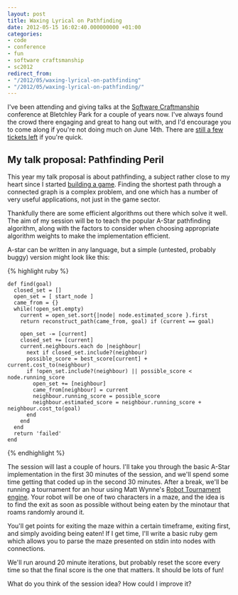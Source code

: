 ```yaml
---
layout: post
title: Waxing Lyrical on Pathfinding
date: 2012-05-15 16:02:40.000000000 +01:00
categories:
- code
- conference
- fun
- software craftsmanship
- sc2012
redirect_from:
- "/2012/05/waxing-lyrical-on-pathfinding"
- "/2012/05/waxing-lyrical-on-pathfinding/"
---
```

I've been attending and giving talks at the [Software Craftmanship](http://www.codemanship.co.uk/softwarecraftsmanship/) conference at Bletchley Park for a couple of years now. I've always found the crowd there engaging and great to hang out with, and I'd encourage you to come along if you're not doing much on June 14th. There are [still a few tickets left](http://www.codemanship.co.uk/softwarecraftsmanship/register.html) if you're quick.

## My talk proposal: Pathfinding Peril

This year my talk proposal is about pathfinding, a subject rather close to my heart since I started [building a game](http://soltrader.net). Finding the shortest path through a connected graph is a complex problem, and one which has a number of very useful applications, not just in the game sector.

Thankfully there are some efficient algorithms out there which solve it well. The aim of my session will be to teach the popular A-Star pathfinding algorithm, along with the factors to consider when choosing appropriate algorithm weights to make the implementation efficient.

A-star can be written in any language, but a simple (untested, probably buggy) version might look like this:

{% highlight ruby %}

    def find(goal)
      closed_set = []
      open_set = [ start_node ]
      came_from = {}
      while(!open_set.empty)
        current = open_set.sort{|node| node.estimated_score }.first
        return reconstruct_path(came_from, goal) if (current == goal)

        open_set -= [current]
        closed_set += [current]
        current.neighbours.each do |neighbour|
          next if closed_set.include?(neighbour)
          possible_score = best_score[current] + current.cost_to(neighbour)
          if !open_set.include?(neighbour) || possible_score < node.running_score
            open_set += [neighbour]
            came_from[neighbour] = current
            neighbour.running_score = possible_score
            neighbour.estimated_score = neighbour.running_score + neighbour.cost_to(goal)
          end
        end
      end
      return 'failed'
    end

{% endhighlight %}

The session will last a couple of hours. I'll take you through the basic A-Star implementation in the first 30 minutes of the session, and we'll spend some time getting that coded up in the second 30 minutes. After a break, we'll be running a tournament for an hour using Matt Wynne's [Robot Tournament engine](https://github.com/mattwynne/robot_tournament). Your robot will be one of two characters in a maze, and the idea is to find the exit as soon as possible without being eaten by the minotaur that roams randomly around it.

You'll get points for exiting the maze within a certain timeframe, exiting first, and simply avoiding being eaten! If I get time, I'll write a basic ruby gem which allows you to parse the maze presented on stdin into nodes with connections.

We'll run around 20 minute iterations, but probably reset the score every time so that the final score is the one that matters. It should be lots of fun!

What do you think of the session idea? How could I improve it?
